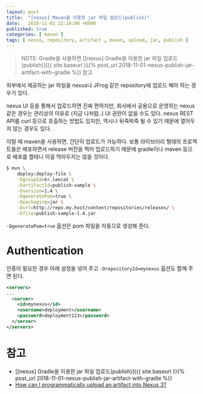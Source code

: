 ```yaml
---
layout: post
title:  "[nexus] Maven을 이용한 jar 파일 업로드(publish)"
date:   2018-11-01 22:18:00 +0900
published: true
categories: [ maven ]
tags: [ nexus, repository, artifact , maven, upload, jar, publish ]
---
```


> NOTE: Gradle을 사용하면 [[nexus] Gradle을 이용한 jar 파일 업로드(publish)]({{ site.baseurl }}{% post_url 2018-11-01-nexus-publish-jar-artifact-with-gradle %}) 참고

외부에서 제공하는 jar 파일을 nexus나 JFrog 같은 repository에 업로드 해야 하는 경우가 있다.

nexus UI 등을 통해서 업로드하면 진짜 편하지만, 회사에서 공용으로 운영하는 nexus 같은 경우는 관리상의 이유로 (지금 나처럼..) UI 권한이 없을 수도 있다. nexus REST API를 curl 등으로 호출하는 방법도 있지만, 역시나 뒤죽박죽 될 수 있기 때문에 열어두지 않는 경우도 있다.

이럴 때 maven을 사용하면, 간단히 업로드가 가능하다. 보통 라이브러리 형태의 프로젝트들은 배포하면서 release 버전을 찍어 업로드하기 때문에 gradle이나 maven 등으로 배포를 할테니 이걸 막아두지는 않을 것이다.

```bash
$ mvn \
    deploy:deploy-file \
    -DgroupId=kr.leocat \
    -DartifactId=publish-sample \
    -Dversion=1.4 \
    -DgeneratePom=true \
    -Dpackaging=jar \
    -Durl=http://repo.my.host/content/repositories/releases/ \
    -Dfile=publish-sample-1.4.jar
```

`-DgeneratePom=true` 옵션은 pom 파일을 자동으로 생성해 준다.

# Authentication

인증이 필요한 경우 아래 설정을 넣어 주고 `-DrepositoryId=mynexus` 옵션도 함께 주면 된다.

```xml
<servers>
...
  <server>
    <id>mynexus</id>
    <username>deployment</username>
    <password>deployment123</password>
  </server>
</servers>
```


# 참고

- [[nexus] Gradle을 이용한 jar 파일 업로드(publish)]({{ site.baseurl }}{% post_url 2018-11-01-nexus-publish-jar-artifact-with-gradle %})
- [How can I programmatically upload an artifact into Nexus 3?](https://support.sonatype.com/hc/en-us/articles/115006744008-How-can-I-programmatically-upload-an-artifact-into-Nexus-3-)

